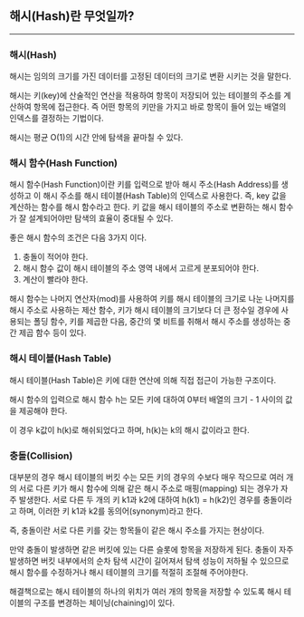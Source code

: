 ## 해시(Hash)란 무엇일까?

---

### 해시(Hash)

해시는 임의의 크기를 가진 데이터를 고정된 데이터의 크기로 변환 시키는 것을 말한다.

해시는 키(key)에 산술적인 연산을 적용하여 항목이 저장되어 있는 테이블의 주소를 계산하여 항목에 접근한다. 즉 어떤 항목의 키만을 가지고 바로 항목이 들어 있는 배열의 인덱스를 결정하는 기법이다.

해시는 평균 O(1)의 시간 안에 탐색을 끝마칠 수 있다. 



### 해시 함수(Hash Function)

해시 함수(Hash Function)이란 키를 입력으로 받아 해시 주소(Hash Address)를 생성하고 이 해시 주소를 해시 테이블(Hash Table)의 인덱스로 사용한다. 즉, key 값을 계산하는 함수를 해시 함수라고 한다. 키 값을 해시 테이블의 주소로 변환하는 해시 함수가 잘 설계되어야만 탐색의 효율이 중대될 수 있다.

좋은 해시 함수의 조건은 다음 3가지 이다.

1. 충돌이 적어야 한다.
2. 해시 함수 값이 해시 테이블의 주소 영역 내에서 고르게 분포되어야 한다.
3. 계산이 빨라야 한다.



해시 함수는 나머지 연산자(mod)를 사용하여 키를 해시 테이블의 크기로 나눈 나머지를 해시 주소로 사용하는 제산 함수, 키가 해시 테이블의 크기보다 더 큰 정수일 경우에 사용되는 폴딩 함수, 키를 제곱한 다음, 중간의 몇 비트를 취해서 해시 주소를 생성하는 중간 제곱 함수 등이 있다.



### 해시 테이블(Hash Table)

해시 테이블(Hash Table)은 키에 대한 연산에 의해 직접 접근이 가능한 구조이다.

해시 함수의 입력으로 해시 함수 h는 모든 키에 대하여 0부터 배열의 크기 - 1 사이의 값을 제공해야 한다. 

이 경우 k값이 h(k)로 해쉬되었다고 하며, h(k)는 k의 해시 값이라고 한다.



### 충돌(Collision)

대부분의 경우 해시 테이블의 버킷 수는 모든 키의 경우의 수보다 매우 작으므로 여러 개의 서로 다른 키가 해시 함수에 의해 같은 해시 주소로 매핑(mapping) 되는 경우가 자주 발생한다. 서로 다른 두 개의 키 k1과 k2에 대하여 h(k1) = h(k2)인 경우를 충돌이라고 하며, 이러한 키 k1과 k2를 동의어(synonym)라고 한다. 

즉, 충돌이란 서로 다른 키를 갖는 항목들이 같은 해시 주소를 가지는 현상이다.

만약 충돌이 발생하면 같은 버킷에 있는 다른 슬롯에 항목을 저장하게 된다. 충돌이 자주 발생하면 버킷 내부에서의 순차 탐색 시간이 길어져서 탐색 성능이 저하될 수 있으므로 해시 함수를 수정하거나 해시 테이블의 크기를 적절히 조절해 주어야한다.

해결책으로는 해시 테이블의 하나의 위치가 여러 개의 항목을 저장할 수 있도록 해시 테이블의 구조를 변경하는 체이닝(chaining)이 있다.